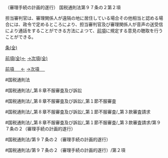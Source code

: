 （審理手続の計画的遂行）
国税通則法第９７条の２第２項

担当審判官は、審理関係人が遠隔の地に居住している場合その他相当と認める場合には、政令で定めるところにより、担当審判官及び審理関係人が音声の送受信により通話をすることができる方法によつて、[前項](国税通則法＿＿＿＿＿第９７条の２第１項)に規定する意見の聴取を行うことができる。

[条(全)](国税通則法＿＿＿＿＿第９７条の２_.md)

[前項(全)←](国税通則法＿＿＿＿＿第９７条の２第１項_.md)    [→次項(全)](国税通則法＿＿＿＿＿第９７条の２第３項_.md)

[前項 　 ←](国税通則法＿＿＿＿＿第９７条の２第１項.md)    [→次項 　 ](国税通則法＿＿＿＿＿第９７条の２第３項.md)



#国税通則法

#国税通則法/_第８章不服審査及び訴訟

#国税通則法/_第８章不服審査及び訴訟/_第１節不服審査

#国税通則法/_第８章不服審査及び訴訟/_第１節不服審査/_第３款審査請求

#国税通則法/_第８章不服審査及び訴訟/_第１節不服審査/_第３款審査請求/第９７条の２（審理手続の計画的遂行）

#国税通則法/第９７条の２（審理手続の計画的遂行）

#国税通則法/第９７条の２（審理手続の計画的遂行）/第２項

